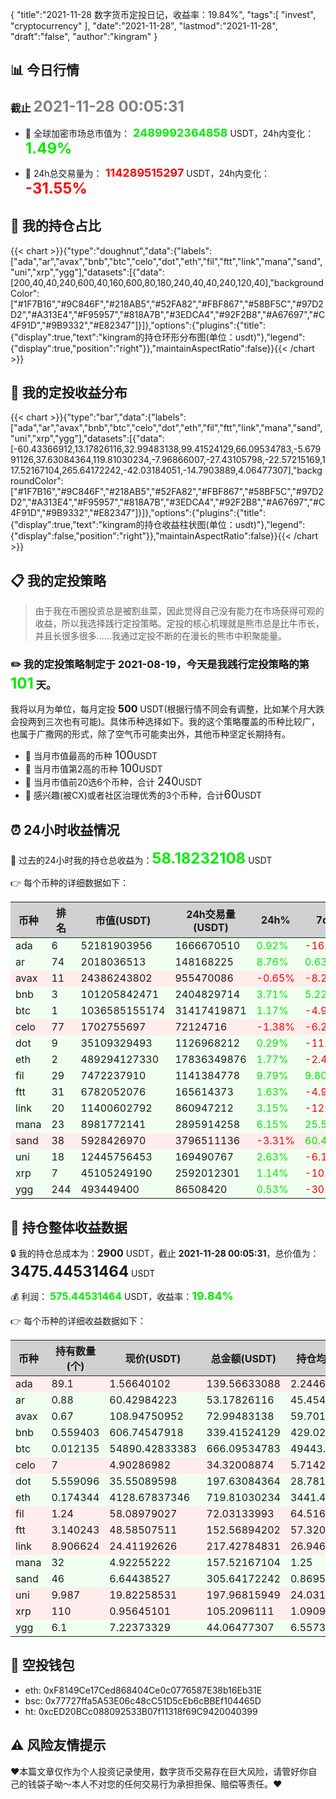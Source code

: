 {
"title":"2021-11-28 数字货币定投日记，收益率：19.84%",
"tags":[
"invest",
"cryptocurrency"
],
"date":"2021-11-28",
"lastmod":"2021-11-28",
"draft":"false",
"author":"kingram"
}

##  📊 今日行情
### 截止 <font color=grey size=5 >**2021-11-28 00:05:31**</font>
- 🍖 全球加密市场总市值为：<font color=#00EC00 size=4 > **2489992364858**</font> USDT，24h内变化：<font color=#00EC00 size=5 > **1.49%**</font>

- 🍤 24h总交易量为：<font color=#FF0000 size=4 > **114289515297**</font> USDT，24h内变化：<font color=#FF0000 size=5 > **-31.55%**</font>

## 🎨 我的持仓占比
{{< chart >}}{"type":"doughnut","data":{"labels":["ada","ar","avax","bnb","btc","celo","dot","eth","fil","ftt","link","mana","sand","uni","xrp","ygg"],"datasets":[{"data":[200,40,40,240,600,40,160,600,80,180,240,40,40,240,120,40],"backgroundColor":["#1F7B16","#9C846F","#218AB5","#52FA82","#FBF867","#58BF5C","#97D2D2","#A313E4","#F95957","#818A7B","#3EDCA4","#92F2B8","#A67697","#C4F91D","#9B9332","#E82347"]}]},"options":{"plugins":{"title":{"display":true,"text":"kingram的持仓环形分布图(单位：usdt)"},"legend":{"display":true,"position":"right"}},"maintainAspectRatio":false}}{{< /chart >}}

## 🍺 我的定投收益分布
{{< chart >}}{"type":"bar","data":{"labels":["ada","ar","avax","bnb","btc","celo","dot","eth","fil","ftt","link","mana","sand","uni","xrp","ygg"],"datasets":[{"data":[-60.43366912,13.17826116,32.99483138,99.41524129,66.09534783,-5.67991126,37.63084364,119.81030234,-7.96866007,-27.43105798,-22.57215169,117.52167104,265.64172242,-42.03184051,-14.7903889,4.06477307],"backgroundColor":["#1F7B16","#9C846F","#218AB5","#52FA82","#FBF867","#58BF5C","#97D2D2","#A313E4","#F95957","#818A7B","#3EDCA4","#92F2B8","#A67697","#C4F91D","#9B9332","#E82347"]}]},"options":{"plugins":{"title":{"display":true,"text":"kingram的持仓收益柱状图(单位：usdt)"},"legend":{"display":false,"position":"right"}},"maintainAspectRatio":false}}{{< /chart >}}

## 📋 我的定投策略

> 由于我在币圈投资总是被割韭菜，因此觉得自己没有能力在市场获得可观的收益，所以我选择践行定投策略。定投的核心机理就是熊市总是比牛市长，并且长很多很多……我通过定投不断的在漫长的熊市中积聚能量。

### ✏️ 我的定投策略制定于 **2021-08-19**，今天是我践行定投策略的第<font color=#00EC00 size=5 > **101**</font> 天。
我将以月为单位，每月定投 <font size=3 ><strong> 500 </strong></font> USDT(根据行情不同会有调整，比如某个月大跌会投两到三次也有可能)。具体币种选择如下。我的这个策略覆盖的币种比较广，也属于广撒网的形式，除了空气币可能卖出外，其他币种坚定长期持有。

- 🥇 当月市值最高的币种 <font size=4 >100</font>USDT
- 🥈 当月市值第2高的币种 <font size=4 >100</font>USDT
- 🥉 当月市值前20选6个币种，合计 <font size=4 >240</font>USDT
- 🏅 感兴趣(被CX)或者社区治理优秀的3个币种，合计<font size=4 >60</font>USDT

## ⏰ 24小时收益情况
📌 过去的24小时我的持仓总收益为：<font color=#00EC00 size=5 >**58.18232108**</font> USDT

👉 每个币种的详细数据如下：
<table>
    <thead><tr bgcolor="#d0d0d0" ><th>币种</th><th>排名</th><th>市值(USDT)</th><th>24h交易量(USDT)</th><th>24h%</th><th>7d%</th><th>24h收益</th></tr></thead>
    <tbody>
    <tr>
        <td bgcolor=#F0FFF0>ada</td>
        <td bgcolor=#F0FFF0>6</td>
        <td bgcolor=#F0FFF0>52181903956</td>
        <td bgcolor=#F0FFF0>1666670510</td>
        <td bgcolor=#F0FFF0><font color=#00EC00>0.92%</font></td>
        <td bgcolor=#F0FFF0><font color=#FF0000>-16.63%</font></td>
        <td bgcolor=#F0FFF0><font color=#00EC00 size=3 ><strong>1.27885895</strong></font></td>
    </tr>
    <tr>
        <td bgcolor=#F0FFF0>ar</td>
        <td bgcolor=#F0FFF0>74</td>
        <td bgcolor=#F0FFF0>2018036513</td>
        <td bgcolor=#F0FFF0>148168225</td>
        <td bgcolor=#F0FFF0><font color=#00EC00>8.76%</font></td>
        <td bgcolor=#F0FFF0><font color=#00EC00>0.63%</font></td>
        <td bgcolor=#F0FFF0><font color=#00EC00 size=3 ><strong>4.28527182</strong></font></td>
    </tr>
    <tr>
        <td bgcolor=#FFECEC>avax</td>
        <td bgcolor=#FFECEC>11</td>
        <td bgcolor=#FFECEC>24386243802</td>
        <td bgcolor=#FFECEC>955470086</td>
        <td bgcolor=#FFECEC><font color=#FF0000>-0.65%</font></td>
        <td bgcolor=#FFECEC><font color=#FF0000>-8.21%</font></td>
        <td bgcolor=#FFECEC><font color=#FF0000 size=3 ><strong>-0.47801296</strong></font></td>
    </tr>
    <tr>
        <td bgcolor=#F0FFF0>bnb</td>
        <td bgcolor=#F0FFF0>3</td>
        <td bgcolor=#F0FFF0>101205842471</td>
        <td bgcolor=#F0FFF0>2404829714</td>
        <td bgcolor=#F0FFF0><font color=#00EC00>3.71%</font></td>
        <td bgcolor=#F0FFF0><font color=#00EC00>5.22%</font></td>
        <td bgcolor=#F0FFF0><font color=#00EC00 size=3 ><strong>12.13704924</strong></font></td>
    </tr>
    <tr>
        <td bgcolor=#F0FFF0>btc</td>
        <td bgcolor=#F0FFF0>1</td>
        <td bgcolor=#F0FFF0>1036585155174</td>
        <td bgcolor=#F0FFF0>31417419871</td>
        <td bgcolor=#F0FFF0><font color=#00EC00>1.17%</font></td>
        <td bgcolor=#F0FFF0><font color=#FF0000>-4.90%</font></td>
        <td bgcolor=#F0FFF0><font color=#00EC00 size=3 ><strong>7.68114346</strong></font></td>
    </tr>
    <tr>
        <td bgcolor=#FFECEC>celo</td>
        <td bgcolor=#FFECEC>77</td>
        <td bgcolor=#FFECEC>1702755697</td>
        <td bgcolor=#FFECEC>72124716</td>
        <td bgcolor=#FFECEC><font color=#FF0000>-1.38%</font></td>
        <td bgcolor=#FFECEC><font color=#FF0000>-6.23%</font></td>
        <td bgcolor=#FFECEC><font color=#FF0000 size=3 ><strong>-0.47932732</strong></font></td>
    </tr>
    <tr>
        <td bgcolor=#F0FFF0>dot</td>
        <td bgcolor=#F0FFF0>9</td>
        <td bgcolor=#F0FFF0>35109329493</td>
        <td bgcolor=#F0FFF0>1126968212</td>
        <td bgcolor=#F0FFF0><font color=#00EC00>0.29%</font></td>
        <td bgcolor=#F0FFF0><font color=#FF0000>-11.98%</font></td>
        <td bgcolor=#F0FFF0><font color=#00EC00 size=3 ><strong>0.56611341</strong></font></td>
    </tr>
    <tr>
        <td bgcolor=#F0FFF0>eth</td>
        <td bgcolor=#F0FFF0>2</td>
        <td bgcolor=#F0FFF0>489294127330</td>
        <td bgcolor=#F0FFF0>17836349876</td>
        <td bgcolor=#F0FFF0><font color=#00EC00>1.77%</font></td>
        <td bgcolor=#F0FFF0><font color=#FF0000>-2.41%</font></td>
        <td bgcolor=#F0FFF0><font color=#00EC00 size=3 ><strong>12.54968043</strong></font></td>
    </tr>
    <tr>
        <td bgcolor=#F0FFF0>fil</td>
        <td bgcolor=#F0FFF0>29</td>
        <td bgcolor=#F0FFF0>7472237910</td>
        <td bgcolor=#F0FFF0>1141384778</td>
        <td bgcolor=#F0FFF0><font color=#00EC00>9.79%</font></td>
        <td bgcolor=#F0FFF0><font color=#00EC00>9.80%</font></td>
        <td bgcolor=#F0FFF0><font color=#00EC00 size=3 ><strong>6.42275309</strong></font></td>
    </tr>
    <tr>
        <td bgcolor=#F0FFF0>ftt</td>
        <td bgcolor=#F0FFF0>31</td>
        <td bgcolor=#F0FFF0>6782052076</td>
        <td bgcolor=#F0FFF0>165614373</td>
        <td bgcolor=#F0FFF0><font color=#00EC00>1.63%</font></td>
        <td bgcolor=#F0FFF0><font color=#FF0000>-4.99%</font></td>
        <td bgcolor=#F0FFF0><font color=#00EC00 size=3 ><strong>2.4399082</strong></font></td>
    </tr>
    <tr>
        <td bgcolor=#F0FFF0>link</td>
        <td bgcolor=#F0FFF0>20</td>
        <td bgcolor=#F0FFF0>11400602792</td>
        <td bgcolor=#F0FFF0>860947212</td>
        <td bgcolor=#F0FFF0><font color=#00EC00>3.15%</font></td>
        <td bgcolor=#F0FFF0><font color=#FF0000>-12.11%</font></td>
        <td bgcolor=#F0FFF0><font color=#00EC00 size=3 ><strong>6.63746081</strong></font></td>
    </tr>
    <tr>
        <td bgcolor=#F0FFF0>mana</td>
        <td bgcolor=#F0FFF0>23</td>
        <td bgcolor=#F0FFF0>8981772141</td>
        <td bgcolor=#F0FFF0>2895914258</td>
        <td bgcolor=#F0FFF0><font color=#00EC00>6.15%</font></td>
        <td bgcolor=#F0FFF0><font color=#00EC00>25.58%</font></td>
        <td bgcolor=#F0FFF0><font color=#00EC00 size=3 ><strong>9.12839883</strong></font></td>
    </tr>
    <tr>
        <td bgcolor=#FFECEC>sand</td>
        <td bgcolor=#FFECEC>38</td>
        <td bgcolor=#FFECEC>5928426970</td>
        <td bgcolor=#FFECEC>3796511136</td>
        <td bgcolor=#FFECEC><font color=#FF0000>-3.31%</font></td>
        <td bgcolor=#FFECEC><font color=#00EC00>60.42%</font></td>
        <td bgcolor=#FFECEC><font color=#FF0000 size=3 ><strong>-10.47527503</strong></font></td>
    </tr>
    <tr>
        <td bgcolor=#F0FFF0>uni</td>
        <td bgcolor=#F0FFF0>18</td>
        <td bgcolor=#F0FFF0>12445756453</td>
        <td bgcolor=#F0FFF0>169490767</td>
        <td bgcolor=#F0FFF0><font color=#00EC00>2.63%</font></td>
        <td bgcolor=#F0FFF0><font color=#FF0000>-6.12%</font></td>
        <td bgcolor=#F0FFF0><font color=#00EC00 size=3 ><strong>5.07369772</strong></font></td>
    </tr>
    <tr>
        <td bgcolor=#F0FFF0>xrp</td>
        <td bgcolor=#F0FFF0>7</td>
        <td bgcolor=#F0FFF0>45105249190</td>
        <td bgcolor=#F0FFF0>2592012301</td>
        <td bgcolor=#F0FFF0><font color=#00EC00>1.14%</font></td>
        <td bgcolor=#F0FFF0><font color=#FF0000>-10.67%</font></td>
        <td bgcolor=#F0FFF0><font color=#00EC00 size=3 ><strong>1.18121199</strong></font></td>
    </tr>
    <tr>
        <td bgcolor=#F0FFF0>ygg</td>
        <td bgcolor=#F0FFF0>244</td>
        <td bgcolor=#F0FFF0>493449400</td>
        <td bgcolor=#F0FFF0>86508420</td>
        <td bgcolor=#F0FFF0><font color=#00EC00>0.53%</font></td>
        <td bgcolor=#F0FFF0><font color=#FF0000>-30.81%</font></td>
        <td bgcolor=#F0FFF0><font color=#00EC00 size=3 ><strong>0.23338844</strong></font></td>
    </tr>
    </tbody>
</table>

## 🎯 持仓整体收益数据

🔒 我的持仓总成本为：<font size=3 >**2900**</font> USDT，截止 **2021-11-28 00:05:31**，总价值为：<font  size=5 >**3475.44531464**</font> USDT

💰 利润： <font color=#00EC00 size=3 >**575.44531464**</font> USDT，收益率：<font color=#00EC00 size=4 >**19.84%**</font>

👉 每个币种的详细收益数据如下：

<table>
    <thead><tr bgcolor="#d0d0d0" ><th>币种</th><th>持有数量(个)</th><th>现价(USDT)</th><th>总金额(USDT)</th><th>持仓均价(USDT)</th><th>成本(USDT)</th><th>利润(USDT)</th><th>收益率</th></tr></thead>
    <tbody>
    <tr>
        <td bgcolor=#FFECEC>ada</td>
        <td bgcolor=#FFECEC>89.1</td>
        <td bgcolor=#FFECEC>1.56640102</td>
        <td bgcolor=#FFECEC>139.56633088</td>
        <td bgcolor=#FFECEC>2.24466891</td>
        <td bgcolor=#FFECEC>200</td>
        <td bgcolor=#FFECEC>-60.43366912</td>
        <td bgcolor=#FFECEC><font color=#FF0000 size=3 ><strong>-30.22%</strong></font></td>
    </tr>
    <tr>
        <td bgcolor=#F0FFF0>ar</td>
        <td bgcolor=#F0FFF0>0.88</td>
        <td bgcolor=#F0FFF0>60.42984223</td>
        <td bgcolor=#F0FFF0>53.17826116</td>
        <td bgcolor=#F0FFF0>45.45454545</td>
        <td bgcolor=#F0FFF0>40</td>
        <td bgcolor=#F0FFF0>13.17826116</td>
        <td bgcolor=#F0FFF0><font color=#00EC00 size=3 ><strong>32.95%</strong></font></td>
    </tr>
    <tr>
        <td bgcolor=#F0FFF0>avax</td>
        <td bgcolor=#F0FFF0>0.67</td>
        <td bgcolor=#F0FFF0>108.94750952</td>
        <td bgcolor=#F0FFF0>72.99483138</td>
        <td bgcolor=#F0FFF0>59.70149254</td>
        <td bgcolor=#F0FFF0>40</td>
        <td bgcolor=#F0FFF0>32.99483138</td>
        <td bgcolor=#F0FFF0><font color=#00EC00 size=3 ><strong>82.49%</strong></font></td>
    </tr>
    <tr>
        <td bgcolor=#F0FFF0>bnb</td>
        <td bgcolor=#F0FFF0>0.559403</td>
        <td bgcolor=#F0FFF0>606.74547918</td>
        <td bgcolor=#F0FFF0>339.41524129</td>
        <td bgcolor=#F0FFF0>429.02880392</td>
        <td bgcolor=#F0FFF0>240</td>
        <td bgcolor=#F0FFF0>99.41524129</td>
        <td bgcolor=#F0FFF0><font color=#00EC00 size=3 ><strong>41.42%</strong></font></td>
    </tr>
    <tr>
        <td bgcolor=#F0FFF0>btc</td>
        <td bgcolor=#F0FFF0>0.012135</td>
        <td bgcolor=#F0FFF0>54890.42833383</td>
        <td bgcolor=#F0FFF0>666.09534783</td>
        <td bgcolor=#F0FFF0>49443.75772559</td>
        <td bgcolor=#F0FFF0>600</td>
        <td bgcolor=#F0FFF0>66.09534783</td>
        <td bgcolor=#F0FFF0><font color=#00EC00 size=3 ><strong>11.02%</strong></font></td>
    </tr>
    <tr>
        <td bgcolor=#FFECEC>celo</td>
        <td bgcolor=#FFECEC>7</td>
        <td bgcolor=#FFECEC>4.90286982</td>
        <td bgcolor=#FFECEC>34.32008874</td>
        <td bgcolor=#FFECEC>5.71428571</td>
        <td bgcolor=#FFECEC>40</td>
        <td bgcolor=#FFECEC>-5.67991126</td>
        <td bgcolor=#FFECEC><font color=#FF0000 size=3 ><strong>-14.20%</strong></font></td>
    </tr>
    <tr>
        <td bgcolor=#F0FFF0>dot</td>
        <td bgcolor=#F0FFF0>5.559096</td>
        <td bgcolor=#F0FFF0>35.55089598</td>
        <td bgcolor=#F0FFF0>197.63084364</td>
        <td bgcolor=#F0FFF0>28.78165802</td>
        <td bgcolor=#F0FFF0>160</td>
        <td bgcolor=#F0FFF0>37.63084364</td>
        <td bgcolor=#F0FFF0><font color=#00EC00 size=3 ><strong>23.52%</strong></font></td>
    </tr>
    <tr>
        <td bgcolor=#F0FFF0>eth</td>
        <td bgcolor=#F0FFF0>0.174344</td>
        <td bgcolor=#F0FFF0>4128.67837346</td>
        <td bgcolor=#F0FFF0>719.81030234</td>
        <td bgcolor=#F0FFF0>3441.4720323</td>
        <td bgcolor=#F0FFF0>600</td>
        <td bgcolor=#F0FFF0>119.81030234</td>
        <td bgcolor=#F0FFF0><font color=#00EC00 size=3 ><strong>19.97%</strong></font></td>
    </tr>
    <tr>
        <td bgcolor=#FFECEC>fil</td>
        <td bgcolor=#FFECEC>1.24</td>
        <td bgcolor=#FFECEC>58.08979027</td>
        <td bgcolor=#FFECEC>72.03133993</td>
        <td bgcolor=#FFECEC>64.51612903</td>
        <td bgcolor=#FFECEC>80</td>
        <td bgcolor=#FFECEC>-7.96866007</td>
        <td bgcolor=#FFECEC><font color=#FF0000 size=3 ><strong>-9.96%</strong></font></td>
    </tr>
    <tr>
        <td bgcolor=#FFECEC>ftt</td>
        <td bgcolor=#FFECEC>3.140243</td>
        <td bgcolor=#FFECEC>48.58507511</td>
        <td bgcolor=#FFECEC>152.56894202</td>
        <td bgcolor=#FFECEC>57.32040482</td>
        <td bgcolor=#FFECEC>180</td>
        <td bgcolor=#FFECEC>-27.43105798</td>
        <td bgcolor=#FFECEC><font color=#FF0000 size=3 ><strong>-15.24%</strong></font></td>
    </tr>
    <tr>
        <td bgcolor=#FFECEC>link</td>
        <td bgcolor=#FFECEC>8.906624</td>
        <td bgcolor=#FFECEC>24.41192626</td>
        <td bgcolor=#FFECEC>217.42784831</td>
        <td bgcolor=#FFECEC>26.94623687</td>
        <td bgcolor=#FFECEC>240</td>
        <td bgcolor=#FFECEC>-22.57215169</td>
        <td bgcolor=#FFECEC><font color=#FF0000 size=3 ><strong>-9.41%</strong></font></td>
    </tr>
    <tr>
        <td bgcolor=#F0FFF0>mana</td>
        <td bgcolor=#F0FFF0>32</td>
        <td bgcolor=#F0FFF0>4.92255222</td>
        <td bgcolor=#F0FFF0>157.52167104</td>
        <td bgcolor=#F0FFF0>1.25</td>
        <td bgcolor=#F0FFF0>40</td>
        <td bgcolor=#F0FFF0>117.52167104</td>
        <td bgcolor=#F0FFF0><font color=#00EC00 size=3 ><strong>293.80%</strong></font></td>
    </tr>
    <tr>
        <td bgcolor=#F0FFF0>sand</td>
        <td bgcolor=#F0FFF0>46</td>
        <td bgcolor=#F0FFF0>6.64438527</td>
        <td bgcolor=#F0FFF0>305.64172242</td>
        <td bgcolor=#F0FFF0>0.86956522</td>
        <td bgcolor=#F0FFF0>40</td>
        <td bgcolor=#F0FFF0>265.64172242</td>
        <td bgcolor=#F0FFF0><font color=#00EC00 size=3 ><strong>664.10%</strong></font></td>
    </tr>
    <tr>
        <td bgcolor=#FFECEC>uni</td>
        <td bgcolor=#FFECEC>9.987</td>
        <td bgcolor=#FFECEC>19.82258531</td>
        <td bgcolor=#FFECEC>197.96815949</td>
        <td bgcolor=#FFECEC>24.03124061</td>
        <td bgcolor=#FFECEC>240</td>
        <td bgcolor=#FFECEC>-42.03184051</td>
        <td bgcolor=#FFECEC><font color=#FF0000 size=3 ><strong>-17.51%</strong></font></td>
    </tr>
    <tr>
        <td bgcolor=#FFECEC>xrp</td>
        <td bgcolor=#FFECEC>110</td>
        <td bgcolor=#FFECEC>0.95645101</td>
        <td bgcolor=#FFECEC>105.2096111</td>
        <td bgcolor=#FFECEC>1.09090909</td>
        <td bgcolor=#FFECEC>120</td>
        <td bgcolor=#FFECEC>-14.7903889</td>
        <td bgcolor=#FFECEC><font color=#FF0000 size=3 ><strong>-12.33%</strong></font></td>
    </tr>
    <tr>
        <td bgcolor=#F0FFF0>ygg</td>
        <td bgcolor=#F0FFF0>6.1</td>
        <td bgcolor=#F0FFF0>7.22373329</td>
        <td bgcolor=#F0FFF0>44.06477307</td>
        <td bgcolor=#F0FFF0>6.55737705</td>
        <td bgcolor=#F0FFF0>40</td>
        <td bgcolor=#F0FFF0>4.06477307</td>
        <td bgcolor=#F0FFF0><font color=#00EC00 size=3 ><strong>10.16%</strong></font></td>
    </tr>
    </tbody>
</table>

## 🤞 空投钱包
- eth: 0xF8149Ce17Ced868404Ce0c0776587E38b16Eb31E
- bsc: 0x77727ffa5A53E06c48cC51D5cEb6cBBEf104465D
- ht: 0xcED20BCc088092533B07f11318f69C9420040399

## ⚠️ 风险友情提示
❤️本篇文章仅作为个人投资记录使用，数字货币交易存在巨大风险，请管好你自己的钱袋子呦～本人不对您的任何交易行为承担担保、赔偿等责任。❤️